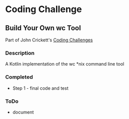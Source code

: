 # Coding Challenge

## Build Your Own wc Tool

Part of John Crickett's [Coding Challenges](https://codingchallenges.fyi/challenges/challenge-wc)

### Description
A Kotlin implementation of the wc *nix command line tool

### Completed
* Step 1 - final code and test
### ToDo
* document